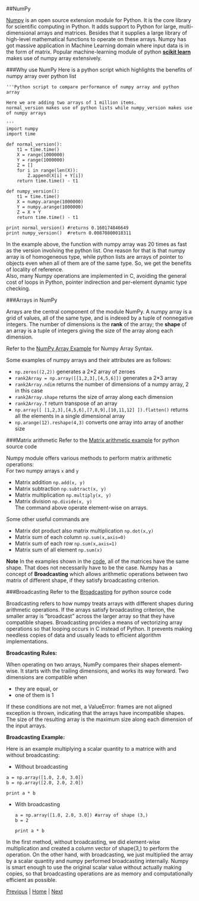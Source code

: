##NumPy

[Numpy](http://www.numpy.org/) is an open source extension module for Python. It is the core library for scientific computing in Python. 
It adds support to Python for large, multi-dimensional arrays and matrices. Besides that it supplies a large library of high-level mathematical functions to operate on these arrays. Numpy has got massive application in Machine Learning domain where input data is in the form of matrix. Popular machine-learning module of python [__scikit learn__](http://scikit-learn.org/stable/) makes use of numpy array extensively.

###Why use NumPy
Here is a python script which highlights the benefits of numpy array over python list
```
'''Python script to compare performance of numpy array and python array

Here we are adding two arrays of 1 million items.
normal_version makes use of python lists while numpy_version makes use of numpy arrays

'''
import numpy
import time

def normal_version():
    t1 = time.time()
    X = range(1000000)
    Y = range(1000000)
    Z = []
    for i in range(len(X)):
        Z.append(X[i] + Y[i])
    return time.time() - t1

def numpy_version():
    t1 = time.time()
    X = numpy.arange(1000000)
    Y = numpy.arange(1000000)
    Z = X + Y
    return time.time() - t1

print normal_version() #returns 0.160174846649
print numpy_version()  #return 0.00870800018311  
```
In the example above, the function with numpy array was 20 times as fast as the version involving the python list.
One reason for that is that numpy array is of homogeneous type, while python lists are arrays of pointer to objects even when all of them are of the same type. So, we get the benefits of locality of reference.   
Also, many Numpy operations are implemented in C, avoiding the general cost of loops in Python, pointer indirection and per-element dynamic type checking.

###Arrays in NumPy

Arrays are the central component of the module NumPy. A numpy array is a grid of values, all of the same type, and is indexed by a tuple of nonnegative integers. The number of dimensions is the __rank__ of the array; the __shape__ of an array is a tuple of integers giving the size of the array along each dimension.

Refer to the [NumPy Array Example](https://github.com/joed7/fose_python/blob/master/numpy_example.py) for Numpy Array Syntax.

Some examples of numpy arrays and their attributes are as follows:

* `np.zeros((2,2))` generates a 2*2 array of zeroes
* `rank2Array = np.array([[1,2,3],[4,5,6]])` generates a 2*3 array 
* `rank2Array.ndim` returns the number of dimensions of a numpy array, 2 in this case
* `rank2Array.shape` returns the size of array along each dimension
* `rank2Array.T` return transpose of an array
* `np.array([ [1,2,3],[4,5,6],[7,8,9],[10,11,12] ]).flatten()` returns all the elements in a single dimensional array
* `np.arange(12).reshape(4,3)` converts one array into array of another size


###Matrix arithmetic
Refer to the [Matrix arithmetic example](https://github.com/joed7/fose_python/blob/master/matrix-numpy.py) for python source code

Numpy module offers various methods to perform matrix arithmetic operations:  
For two numpy arrays `x` and `y`
* Matrix addition `np.add(x, y)`
* Matrix subtraction `np.subtract(x, y)`
* Matrix multiplication `np.multiply(x, y)`
* Matrix division `np.divide(x, y)`  
The command above operate element-wise on arrays.

Some other useful commands are
* Matrix dot product also matrix multiplication `np.dot(x,y)`
* Matrix sum of each column `np.sum(x,axis=0)`
* Matrix sum of each row `np.sum(x,axis=1)`
* Matrix sum of all element `np.sum(x)`

__Note__ In the examples shown in the [code](https://github.com/joed7/fose_python/blob/master/matrix-numpy.py), all of the matrices have the same shape. That does not necessarily have to be the case. Numpy has a concept of __Broadcasting__ which allows arithmetic operations between two matrix of different shape, if they satisfy broadcasting criterion.


###Broadcasting
Refer to the [Broadcasting](https://github.com/joed7/fose_python/blob/master/broadcasting.py) for python source code

Broadcasting refers to how numpy treats arrays with different shapes during arithmetic operations. If the arrays satisfy broadcasting criterion, the smaller array is “broadcast” across the larger array so that they have compatible shapes. Broadcasting provides a means of vectorizing array operations so that looping occurs in C instead of Python. It prevents making needless copies of data and usually leads to efficient algorithm implementations. 

__Broadcasting Rules:__  

When operating on two arrays, NumPy compares their shapes element-wise. It starts with the trailing dimensions, and works its way forward. Two dimensions are compatible when

* they are equal, or
* one of them is 1

If these conditions are not met, a ValueError: frames are not aligned exception is thrown, indicating that the arrays have incompatible shapes. The size of the resulting array is the maximum size along each dimension of the input arrays.

__Broadcasting Example:__  

Here is an example multiplying a scalar quantity to a matrice with and without broadcasting:

*  Without broadcasting
  ```
  a = np.array([1.0, 2.0, 3.0]) 
  b = np.array([2.0, 2.0, 2.0])

  print a * b
  ```
* With broadcasting
  ```
  a = np.array([1.0, 2.0, 3.0]) #array of shape (3,)
  b = 2

  print a * b 
  ``` 
In the first method, without broadcasting, we did element-wise multiplication and created a column vector of shape(3,) to perform the operation. On the other hand, with broadcasting, we just multiplied the array by a scalar quantity and numpy performed broadcasting internally. Numpy is smart enough to use the original scalar value without actually making copies, so that broadcasting operations are as memory and computationally efficient as possible.

[Previous](https://github.com/joed7/fose_python/blob/master/databases.md)  |  [Home](https://github.com/joed7/Python/blob/master/home.md)  |  [Next](https://github.com/joed7/fose_python/blob/master/scraping.md)
